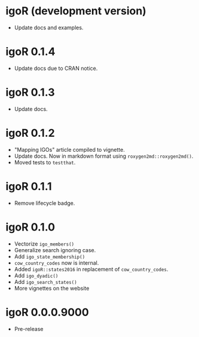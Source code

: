 # igoR (development version)

-   Update docs and examples.

# igoR 0.1.4

-   Update docs due to CRAN notice.

# igoR 0.1.3

-   Update docs.

# igoR 0.1.2

-   "Mapping IGOs" article compiled to vignette.
-   Update docs. Now in markdown format using `roxygen2md::roxygen2md()`.
-   Moved tests to `testthat`.

# igoR 0.1.1

-   Remove lifecycle badge.

# igoR 0.1.0

-   Vectorize `igo_members()`
-   Generalize search ignoring case.
-   Add `igo_state_membership()`
-   `cow_country_codes` now is internal.
-   Added `igoR::states2016` in replacement of `cow_country_codes`.
-   Add `igo_dyadic()`
-   Add `igo_search_states()`
-   More vignettes on the website

# igoR 0.0.0.9000

-   Pre-release
